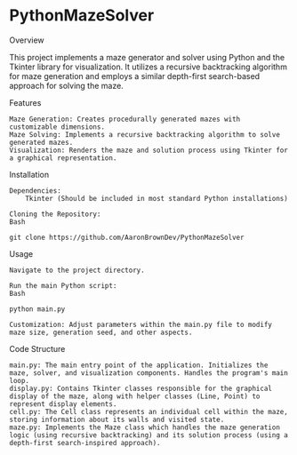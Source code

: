 # PythonMazeSolver

Overview

This project implements a maze generator and solver using Python and the Tkinter library for visualization. It utilizes a recursive backtracking algorithm for maze generation and employs a similar depth-first search-based approach for solving the maze.

Features

    Maze Generation: Creates procedurally generated mazes with customizable dimensions.
    Maze Solving: Implements a recursive backtracking algorithm to solve generated mazes.
    Visualization: Renders the maze and solution process using Tkinter for a graphical representation.

Installation

    Dependencies:
        Tkinter (Should be included in most standard Python installations)

    Cloning the Repository:
    Bash

    git clone https://github.com/AaronBrownDev/PythonMazeSolver

Usage

    Navigate to the project directory.

    Run the main Python script:
    Bash

    python main.py

    Customization: Adjust parameters within the main.py file to modify maze size, generation seed, and other aspects.

Code Structure

    main.py: The main entry point of the application. Initializes the maze, solver, and visualization components. Handles the program's main loop.
    display.py: Contains Tkinter classes responsible for the graphical display of the maze, along with helper classes (Line, Point) to represent display elements.
    cell.py: The Cell class represents an individual cell within the maze, storing information about its walls and visited state.
    maze.py: Implements the Maze class which handles the maze generation logic (using recursive backtracking) and its solution process (using a depth-first search-inspired approach).
